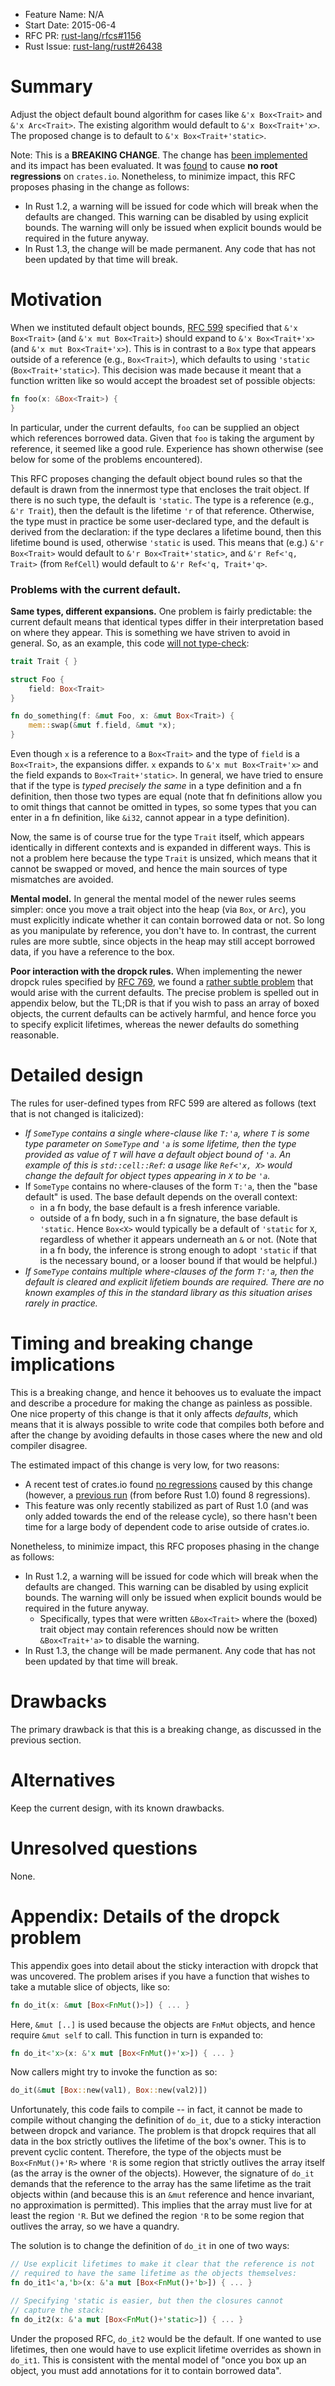 - Feature Name: N/A
- Start Date: 2015-06-4
- RFC PR: [rust-lang/rfcs#1156](https://github.com/rust-lang/rfcs/pull/1156)
- Rust Issue: [rust-lang/rust#26438](https://github.com/rust-lang/rust/issues/26438)

# Summary

Adjust the object default bound algorithm for cases like `&'x
Box<Trait>` and `&'x Arc<Trait>`. The existing algorithm would default
to `&'x Box<Trait+'x>`. The proposed change is to default to `&'x
Box<Trait+'static>`.

Note: This is a **BREAKING CHANGE**. The change has
[been implemented][branch] and its impact has been evaluated. It was
[found][crater] to cause **no root regressions** on `crates.io`.
Nonetheless, to minimize impact, this RFC proposes phasing in the
change as follows:

- In Rust 1.2, a warning will be issued for code which will break when the
  defaults are changed. This warning can be disabled by using explicit
  bounds. The warning will only be issued when explicit bounds would be required
  in the future anyway.
- In Rust 1.3, the change will be made permanent. Any code that has
  not been updated by that time will break.

# Motivation

When we instituted default object bounds, [RFC 599] specified that
`&'x Box<Trait>` (and `&'x mut Box<Trait>`) should expand to `&'x
Box<Trait+'x>` (and `&'x mut Box<Trait+'x>`). This is in contrast to a
`Box` type that appears outside of a reference (e.g., `Box<Trait>`),
which defaults to using `'static` (`Box<Trait+'static>`). This
decision was made because it meant that a function written like so
would accept the broadest set of possible objects:

```rust
fn foo(x: &Box<Trait>) {
}
```

In particular, under the current defaults, `foo` can be supplied an
object which references borrowed data. Given that `foo` is taking the
argument by reference, it seemed like a good rule. Experience has
shown otherwise (see below for some of the problems encountered).

This RFC proposes changing the default object bound rules so that the
default is drawn from the innermost type that encloses the trait
object. If there is no such type, the default is `'static`. The type
is a reference (e.g., `&'r Trait`), then the default is the lifetime
`'r` of that reference. Otherwise, the type must in practice be some
user-declared type, and the default is derived from the declaration:
if the type declares a lifetime bound, then this lifetime bound is
used, otherwise `'static` is used. This means that (e.g.) `&'r
Box<Trait>` would default to `&'r Box<Trait+'static>`, and `&'r
Ref<'q, Trait>` (from `RefCell`) would default to `&'r Ref<'q,
Trait+'q>`.

### Problems with the current default.

**Same types, different expansions.** One problem is fairly
predictable: the current default means that identical types differ in
their interpretation based on where they appear. This is something we
have striven to avoid in general. So, as an example, this code
[will not type-check](http://is.gd/Yaak1l):

```rust
trait Trait { }

struct Foo {
    field: Box<Trait>
}

fn do_something(f: &mut Foo, x: &mut Box<Trait>) {
    mem::swap(&mut f.field, &mut *x);
}
```

Even though `x` is a reference to a `Box<Trait>` and the type of
`field` is a `Box<Trait>`, the expansions differ. `x` expands to `&'x
mut Box<Trait+'x>` and the field expands to `Box<Trait+'static>`.  In
general, we have tried to ensure that if the type is *typed precisely
the same* in a type definition and a fn definition, then those two
types are equal (note that fn definitions allow you to omit things
that cannot be omitted in types, so some types that you can enter in a
fn definition, like `&i32`, cannot appear in a type definition).

Now, the same is of course true for the type `Trait` itself, which
appears identically in different contexts and is expanded in different
ways. This is not a problem here because the type `Trait` is unsized,
which means that it cannot be swapped or moved, and hence the main
sources of type mismatches are avoided.

**Mental model.** In general the mental model of the newer rules seems
simpler: once you move a trait object into the heap (via `Box`, or
`Arc`), you must explicitly indicate whether it can contain borrowed
data or not.  So long as you manipulate by reference, you don't have
to. In contrast, the current rules are more subtle, since objects in
the heap may still accept borrowed data, if you have a reference to
the box.

**Poor interaction with the dropck rules.** When implementing the
newer dropck rules specified by [RFC 769], we found a
[rather subtle problem] that would arise with the current defaults.
The precise problem is spelled out in appendix below, but the TL;DR is
that if you wish to pass an array of boxed objects, the current
defaults can be actively harmful, and hence force you to specify
explicit lifetimes, whereas the newer defaults do something
reasonable.

# Detailed design

The rules for user-defined types from RFC 599 are altered as follows
(text that is not changed is italicized):

- *If `SomeType` contains a single where-clause like `T:'a`, where
  `T` is some type parameter on `SomeType` and `'a` is some
  lifetime, then the type provided as value of `T` will have a
  default object bound of `'a`. An example of this is
  `std::cell::Ref`: a usage like `Ref<'x, X>` would change the
  default for object types appearing in `X` to be `'a`.*
- If `SomeType` contains no where-clauses of the form `T:'a`, then
  the "base default" is used. The base default depends on the overall context:
  - in a fn body, the base default is a fresh inference variable.
  - outside of a fn body, such in a fn signature, the base default
    is `'static`.
  Hence `Box<X>` would typically be a default of `'static` for `X`,
  regardless of whether it appears underneath an `&` or not.
  (Note that in a fn body, the inference is strong enough to adopt `'static`
  if that is the necessary bound, or a looser bound if that would be helpful.)
- *If `SomeType` contains multiple where-clauses of the form `T:'a`,
  then the default is cleared and explicit lifetiem bounds are
  required. There are no known examples of this in the standard
  library as this situation arises rarely in practice.*

# Timing and breaking change implications

This is a breaking change, and hence it behooves us to evaluate the
impact and describe a procedure for making the change as painless as
possible. One nice property of this change is that it only affects
*defaults*, which means that it is always possible to write code that
compiles both before and after the change by avoiding defaults in
those cases where the new and old compiler disagree.

The estimated impact of this change is very low, for two reasons:
- A recent test of crates.io found [no regressions][crater] caused by
  this change (however, a [previous run] (from before Rust 1.0) found 8
  regressions).
- This feature was only recently stabilized as part of Rust 1.0 (and
  was only added towards the end of the release cycle), so there
  hasn't been time for a large body of dependent code to arise
  outside of crates.io.

Nonetheless, to minimize impact, this RFC proposes phasing in the
change as follows:

- In Rust 1.2, a warning will be issued for code which will break when the
  defaults are changed. This warning can be disabled by using explicit
  bounds. The warning will only be issued when explicit bounds would be required
  in the future anyway.
  - Specifically, types that were written `&Box<Trait>` where the
    (boxed) trait object may contain references should now be written
    `&Box<Trait+'a>` to disable the warning.
- In Rust 1.3, the change will be made permanent. Any code that has
  not been updated by that time will break.

# Drawbacks

The primary drawback is that this is a breaking change, as discussed
in the previous section.

# Alternatives

Keep the current design, with its known drawbacks.

# Unresolved questions

None.

# Appendix: Details of the dropck problem

This appendix goes into detail about the sticky interaction with
dropck that was uncovered. The problem arises if you have a function
that wishes to take a mutable slice of objects, like so:

```rust
fn do_it(x: &mut [Box<FnMut()>]) { ... }
```

Here, `&mut [..]` is used because the objects are `FnMut` objects, and
hence require `&mut self` to call. This function in turn is expanded
to:

```rust
fn do_it<'x>(x: &'x mut [Box<FnMut()+'x>]) { ... }
```

Now callers might try to invoke the function as so:

```rust
do_it(&mut [Box::new(val1), Box::new(val2)])
```

Unfortunately, this code fails to compile -- in fact, it cannot be
made to compile without changing the definition of `do_it`, due to a
sticky interaction between dropck and variance. The problem is that
dropck requires that all data in the box strictly outlives the
lifetime of the box's owner. This is to prevent cyclic
content. Therefore, the type of the objects must be `Box<FnMut()+'R>`
where `'R` is some region that strictly outlives the array itself (as
the array is the owner of the objects).  However, the signature of
`do_it` demands that the reference to the array has the same lifetime
as the trait objects within (and because this is an `&mut` reference
and hence invariant, no approximation is permitted). This implies that
the array must live for at least the region `'R`. But we defined the
region `'R` to be some region that outlives the array, so we have a
quandry.

The solution is to change the definition of `do_it` in one of two
ways:

```rust
// Use explicit lifetimes to make it clear that the reference is not
// required to have the same lifetime as the objects themselves:
fn do_it1<'a,'b>(x: &'a mut [Box<FnMut()+'b>]) { ... }

// Specifying 'static is easier, but then the closures cannot
// capture the stack:
fn do_it2(x: &'a mut [Box<FnMut()+'static>]) { ... }
```

Under the proposed RFC, `do_it2` would be the default.  If one wanted
to use lifetimes, then one would have to use explicit lifetime
overrides as shown in `do_it1`. This is consistent with the mental
model of "once you box up an object, you must add annotations for it
to contain borrowed data".

[RFC 599]: 0599-default-object-bound.md
[RFC 769]: 0769-sound-generic-drop.md
[rather subtle problem]: https://github.com/rust-lang/rust/pull/25212#issuecomment-100244929
[crater]: https://gist.github.com/brson/085d84d43c6a9a8d4dc3
[branch]: https://github.com/nikomatsakis/rust/tree/better-object-defaults
[previous run]: https://gist.github.com/brson/80f9b80acef2e7ab37ee
[RFC 1122]: https://github.com/rust-lang/rfcs/pull/1122
